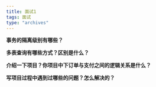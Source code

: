 ```yaml
---
title: 面试1
tags: 面试
type: "archives"
---
```




**事务的隔离级别有哪些？**

**多表查询有哪些方式？区别是什么？**

**介绍一下项目？你项目中下订单与支付之间的逻辑关系是什么？**

**写项目过程中遇到过哪些的问题？怎么解决的？**